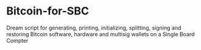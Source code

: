 Bitcoin-for-SBC
===============

Dream script for generating, printing, initializing, splitting, signing and restoring Bitcoin software, hardware and multisig wallets on a Single Board Compter
